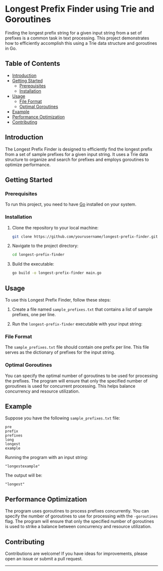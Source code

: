 
# Longest Prefix Finder using Trie and Goroutines

Finding the longest prefix string for a given input string from a set of prefixes is a common task in text processing. This project demonstrates how to efficiently accomplish this using a Trie data structure and goroutines in Go.

## Table of Contents

- [Introduction](#introduction)
- [Getting Started](#getting-started)
    - [Prerequisites](#prerequisites)
    - [Installation](#installation)
- [Usage](#usage)
    - [File Format](#file-format)
    - [Optimal Goroutines](#optimal-goroutines)
- [Example](#example)
- [Performance Optimization](#performance-optimization)
- [Contributing](#contributing)

## Introduction

The Longest Prefix Finder is designed to efficiently find the longest prefix from a set of sample prefixes for a given input string. It uses a Trie data structure to organize and search for prefixes and employs goroutines to optimize performance.

## Getting Started

### Prerequisites

To run this project, you need to have [Go](https://golang.org/) installed on your system.

### Installation

1. Clone the repository to your local machine:

   ```bash
   git clone https://github.com/yourusername/longest-prefix-finder.git
   ```

2. Navigate to the project directory:

   ```bash
   cd longest-prefix-finder
   ```

3. Build the executable:

   ```bash
   go build -o longest-prefix-finder main.go
   ```

## Usage

To use this Longest Prefix Finder, follow these steps:

1. Create a file named `sample_prefixes.txt` that contains a list of sample prefixes, one per line.

2. Run the `longest-prefix-finder` executable with your input string:

### File Format

The `sample_prefixes.txt` file should contain one prefix per line. This file serves as the dictionary of prefixes for the input string.

### Optimal Goroutines

You can specify the optimal number of goroutines to be used for processing the prefixes. The program will ensure that only the specified number of goroutines is used for concurrent processing. This helps balance concurrency and resource utilization.

## Example

Suppose you have the following `sample_prefixes.txt` file:

```
pre
prefix
prefixes
long
longest
example
```

Running the program with an input string:

```
"longestexample"
```

The output will be:

```
"longest"
```

## Performance Optimization

The program uses goroutines to process prefixes concurrently. You can specify the number of goroutines to use for processing with the `-goroutines` flag. The program will ensure that only the specified number of goroutines is used to strike a balance between concurrency and resource utilization.

## Contributing

Contributions are welcome! If you have ideas for improvements, please open an issue or submit a pull request.

---
